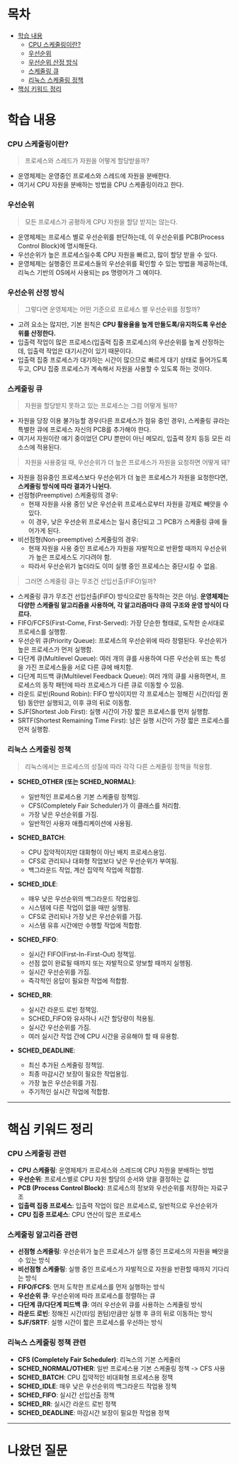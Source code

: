 # 목차
- [학습 내용](#학습-내용)
  - [CPU 스케줄링이란?](#cpu-스케줄링이란)
  - [우선순위](#우선순위)
  - [우선순위 산정 방식](#우선순위-산정-방식)
  - [스케줄링 큐](#스케줄링-큐)
  - [리눅스 스케줄링 정책](#리눅스-스케줄링-정책)
- [핵심 키워드 정리](#핵심-키워드-정리)

# 학습 내용

### CPU 스케줄링이란?
> 프로세스와 스레드가 자원을 어떻게 할당받을까?
+ 운영체제는 운영중인 프로세스와 스레드에 자원을 분배한다.
+ 여기서 CPU 자원을 분배하는 방법을 CPU 스케줄링이라고 한다.

### 우선순위
> 모든 프로세스가 공평하게 CPU 자원을 할당 받지는 않는다.
+ 운영체제는 프로세스 별로 우선순위를 판단하는데, 이 우선순위를 PCB(Process Control Block)에 명시해둔다.
+ 우선순위가 높은 프로세스일수록 CPU 자원을 빠르고, 많이 할당 받을 수 있다.
+ 운영체제는 실행중인 프로세스들의 우선순위를 확인할 수 있는 방법을 제공하는데, 리눅스 기반의 OS에서 사용되는 ps 명령어가 그 예이다.

### 우선순위 산정 방식
> 그렇다면 운영체제는 어떤 기준으로 프로세스 별 우선순위를 정할까?
+ 고려 요소는 많지만, 기본 원칙은 **CPU 활용율을 높게 만들도록/유지하도록 우선순위를 산정한다.**
+ 입출력 작업이 많은 프로세스(입출력 집중 프로세스)의 우선순위를 높게 산정하는데, 입출력 작업은 대기시간이 있기 때문이다.
+ 입출력 집중 프로세스가 대기하는 시간이 많으므로 빠르게 대기 상태로 들어가도록 두고, CPU 집중 프로세스가 계속해서 자원을 사용할 수 있도록 하는 것이다.

### 스케줄링 큐
> 자원을 할당받지 못하고 있는 프로세스는 그럼 어떻게 될까?
+ 자원을 당장 이용 불가능할 경우(다른 프로세스가 점유 중인 경우), 스케줄링 큐라는 특별한 큐에 프로세스 자신의 PCB를 추가해야 한다.
+ 여기서 자원이란 얘기 중이었던 CPU 뿐만이 아닌 메모리, 입출력 장치 등등 모든 리소스에 적용된다.

> 자원을 사용중일 때, 우선순위가 더 높은 프로세스가 자원을 요청하면 어떻게 돼?
+ 자원을 점유중인 프로세스보다 우선순위가 더 높은 프로세스가 자원을 요청한다면, **스케줄링 방식에 따라 결과가 나뉜다.**
+ 선점형(Preemptive) 스케줄링의 경우:
  + 현재 자원을 사용 중인 낮은 우선순위 프로세스로부터 자원을 강제로 빼앗을 수 있다.
  + 이 경우, 낮은 우선순위 프로세스는 일시 중단되고 그 PCB가 스케줄링 큐에 들어가게 된다.
+ 비선점형(Non-preemptive) 스케줄링의 경우:
  + 현재 자원을 사용 중인 프로세스가 자원을 자발적으로 반환할 때까지 우선순위가 높은 프로세스도 기다려야 함.
  + 따라서 우선순위가 높더라도 이미 실행 중인 프로세스는 중단시킬 수 없음.

> 그러면 스케줄링 큐는 무조건 선입선출(FIFO)일까?
+ 스케줄링 큐가 무조건 선입선출(FIFO) 방식으로만 동작하는 것은 아님. **운영체제는 다양한 스케줄링 알고리즘을 사용하며, 각 알고리즘마다 큐의 구조와 운영 방식이 다르다.**
+ FIFO/FCFS(First-Come, First-Served): 가장 단순한 형태로, 도착한 순서대로 프로세스를 실행함.
+ 우선순위 큐(Priority Queue): 프로세스의 우선순위에 따라 정렬된다. 우선순위가 높은 프로세스가 먼저 실행함.
+ 다단계 큐(Multilevel Queue): 여러 개의 큐를 사용하여 다른 우선순위 또는 특성을 가진 프로세스들을 서로 다른 큐에 배치함.
+ 다단계 피드백 큐(Multilevel Feedback Queue): 여러 개의 큐를 사용하면서, 프로세스의 동작 패턴에 따라 프로세스가 다른 큐로 이동할 수 있음.
+ 라운드 로빈(Round Robin): FIFO 방식이지만 각 프로세스는 정해진 시간(타임 퀀텀) 동안만 실행되고, 이후 큐의 뒤로 이동함.
+ SJF(Shortest Job First): 실행 시간이 가장 짧은 프로세스를 먼저 실행함.
+ SRTF(Shortest Remaining Time First): 남은 실행 시간이 가장 짧은 프로세스를 먼저 실행함.

### 리눅스 스케줄링 정책
> 리눅스에서는 프로세스의 성질에 따라 각각 다른 스케줄링 정책을 적용함.
* **SCHED_OTHER (또는 SCHED_NORMAL)**:
   * 일반적인 프로세스용 기본 스케줄링 정책임.
   * CFS(Completely Fair Scheduler)가 이 클래스를 처리함.
   * 가장 낮은 우선순위를 가짐.
   * 일반적인 사용자 애플리케이션에 사용됨.

* **SCHED_BATCH**:
   * CPU 집약적이지만 대화형이 아닌 배치 프로세스용임.
   * CFS로 관리되나 대화형 작업보다 낮은 우선순위가 부여됨.
   * 백그라운드 작업, 계산 집약적 작업에 적합함.

* **SCHED_IDLE**:
   * 매우 낮은 우선순위의 백그라운드 작업용임.
   * 시스템에 다른 작업이 없을 때만 실행됨.
   * CFS로 관리되나 가장 낮은 우선순위를 가짐.
   * 시스템 유휴 시간에만 수행할 작업에 적합함.

* **SCHED_FIFO**:
   * 실시간 FIFO(First-In-First-Out) 정책임.
   * 선점 없이 완료될 때까지 또는 자발적으로 양보할 때까지 실행됨.
   * 실시간 우선순위를 가짐.
   * 즉각적인 응답이 필요한 작업에 적합함.

* **SCHED_RR**:
   * 실시간 라운드 로빈 정책임.
   * SCHED_FIFO와 유사하나 시간 할당량이 적용됨.
   * 실시간 우선순위를 가짐.
   * 여러 실시간 작업 간에 CPU 시간을 공유해야 할 때 유용함.

* **SCHED_DEADLINE**:
   * 최신 추가된 스케줄링 정책임.
   * 최종 마감시간 보장이 필요한 작업용임.
   * 가장 높은 우선순위를 가짐.
   * 주기적인 실시간 작업에 적합함.
---

# 핵심 키워드 정리
### CPU 스케줄링 관련
- **CPU 스케줄링**: 운영체제가 프로세스와 스레드에 CPU 자원을 분배하는 방법
- **우선순위**: 프로세스별로 CPU 자원 할당의 순서와 양을 결정하는 값
- **PCB (Process Control Block)**: 프로세스의 정보와 우선순위를 저장하는 자료구조
- **입출력 집중 프로세스**: 입출력 작업이 많은 프로세스로, 일반적으로 우선순위가
- **CPU 집중 프로세스**: CPU 연산이 많은 프로세스

### 스케줄링 알고리즘 관련
- **선점형 스케줄링**: 우선순위가 높은 프로세스가 실행 중인 프로세스의 자원을 빼앗을 수 있는 방식
- **비선점형 스케줄링**: 실행 중인 프로세스가 자발적으로 자원을 반환할 때까지 기다리는 방식
- **FIFO/FCFS**: 먼저 도착한 프로세스를 먼저 실행하는 방식
- **우선순위 큐**: 우선순위에 따라 프로세스를 정렬하는 큐
- **다단계 큐/다단계 피드백 큐**: 여러 우선순위 큐를 사용하는 스케줄링 방식
- **라운드 로빈**: 정해진 시간(타임 퀀텀)만큼만 실행 후 큐의 뒤로 이동하는 방식
- **SJF/SRTF**: 실행 시간이 짧은 프로세스를 우선하는 방식

### 리눅스 스케줄링 정책 관련
- **CFS (Completely Fair Scheduler)**: 리눅스의 기본 스케줄러
- **SCHED_NORMAL/OTHER**: 일반 프로세스용 기본 스케줄링 정책 -> CFS 사용
- **SCHED_BATCH**: CPU 집약적인 비대화형 프로세스용 정책
- **SCHED_IDLE**: 매우 낮은 우선순위의 백그라운드 작업용 정책
- **SCHED_FIFO**: 실시간 선입선출 정책
- **SCHED_RR**: 실시간 라운드 로빈 정책
- **SCHED_DEADLINE**: 마감시간 보장이 필요한 작업용 정책



---

# 나왔던 질문
